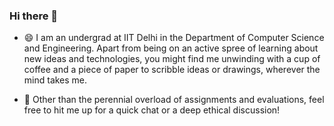 ### Hi there 👋

- 😄 I am an undergrad at IIT Delhi in the Department of Computer Science and Engineering. Apart from being on an active spree of learning about new ideas and technologies, you might find me unwinding with a cup of coffee and a piece of paper to scribble ideas or drawings, wherever the mind takes me.

- 💬 Other than the perennial overload of assignments and evaluations, feel free to hit me up for a quick chat or a deep ethical discussion!

<!--
**jahnabiroy/jahnabiroy** is a ✨ _special_ ✨ repository because its `README.md` (this file) appears on your GitHub profile.

Here are some ideas to get you started:

- 🔭 I’m currently working on ...
- 🌱 I’m currently learning ...
- 👯 I’m looking to collaborate on ...
- 🤔 I’m looking for help with ...
- 💬 Ask me about ...
- 📫 How to reach me: ...
- 😄 Pronouns: ...
- ⚡ Fun fact: ...
-->
